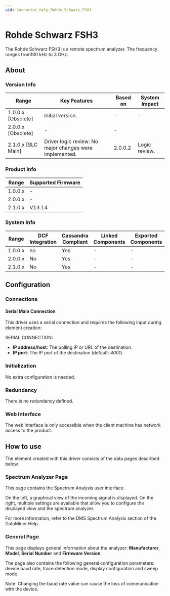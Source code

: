 ```yaml
---
uid: Connector_help_Rohde_Schwarz_FSH3
---
```


# Rohde Schwarz FSH3

The Rohde Schwarz FSH3 is a remote spectrum analyzer. The frequency ranges from100 kHz to 3 GHz.

## About

### Version Info

| **Range**            | **Key Features**                                        | **Based on** | **System Impact** |
|----------------------|---------------------------------------------------------|--------------|-------------------|
| 1.0.0.x \[Obsolete\] | Initial version.                                        | \-           | \-                |
| 2.0.0.x \[Obsolete\] | \-                                                      | \-           |                   |
| 2.1.0.x \[SLC Main\] | Driver logic review. No major changes were implemented. | 2.0.0.2      | Logic review.     |

### Product Info

| **Range** | **Supported Firmware** |
|-----------|------------------------|
| 1.0.0.x   | \-                     |
| 2.0.0.x   | \-                     |
| 2.1.0.x   | V13.14                 |

### System Info

| **Range** | **DCF Integration** | **Cassandra Compliant** | **Linked Components** | **Exported Components** |
|-----------|---------------------|-------------------------|-----------------------|-------------------------|
| 1.0.0.x   | no                  | Yes                     | \-                    | \-                      |
| 2.0.0.x   | No                  | Yes                     | \-                    | \-                      |
| 2.1.0.x   | No                  | Yes                     | \-                    | \-                      |

## Configuration

### Connections

#### Serial Main Connection

This driver uses a serial connection and requires the following input during element creation:

SERIAL CONNECTION:

- **IP address/host**: The polling IP or URL of the destination.
- **IP port**: The IP port of the destination (default: *4001*).

### Initialization

No extra configuration is needed.

### Redundancy

There is no redundancy defined.

### Web Interface

The web interface is only accessible when the client machine has network access to the product.

## How to use

The element created with this driver consists of the data pages described below.

### Spectrum Analyzer Page

This page contains the Spectrum Analysis user interface.

On the left, a graphical view of the incoming signal is displayed. On the right, multiple settings are available that allow you to configure the displayed view and the spectrum analyzer.

For more information, refer to the DMS Spectrum Analysis section of the DataMiner Help.

### General Page

This page displays general information about the analyzer: **Manufacturer**, **Model**, **Serial Number** and **Firmware Version**.

The page also contains the following general configuration parameters: device baud rate, trace detection mode, display configuration and sweep mode.

Note: Changing the baud rate value can cause the loss of communication with the device.
